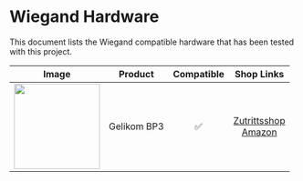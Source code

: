 # Wiegand Hardware

This document lists the Wiegand compatible hardware that has been tested with this project.

| Image | Product | Compatible | Shop Links |
| :---: | :---: | :---: | :---: |
| <img src="https://www.zutrittsshop.de/images/product_images/popup_images/BP3-0.jpg" width="150"> | Gelikom BP3 | ✅ | [Zutrittsshop](https://www.zutrittsshop.de/de/codeschloesser/gelikom-BP3.html) <br> [Amazon](https://www.amazon.de/dp/B09T6SZ3ZV?ref=nb_sb_ss_w_as-reorder_k2_1_7&crid=2EY81J354FI80&sprefix=gelikom&th=1) |
